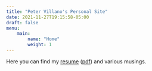```yaml
---
title: "Peter Villano's Personal Site"
date: 2021-11-27T19:15:58-05:00
draft: false
menu:
    main:
        name: "Home"
        weight: 1
---
```

Here you can find my [resume](/resume.html) ([pdf](peter-villano-resume.pdf)) and various musings.
